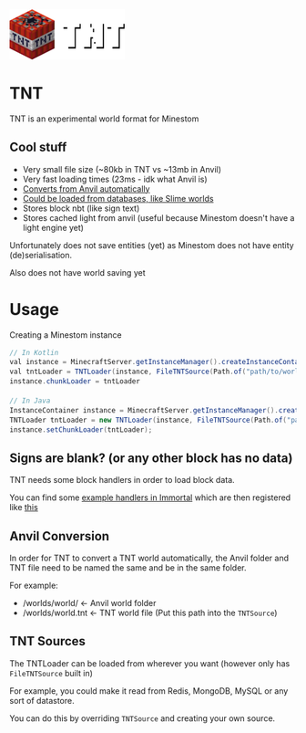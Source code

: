 <img src="https://github.com/EmortalMC/TNT/blob/main/.github/tntlogo.png?raw=true" width="40%">

# TNT
TNT is an experimental world format for Minestom

## Cool stuff
 - Very small file size (~80kb in TNT vs ~13mb in Anvil)
 - Very fast loading times (23ms - idk what Anvil is)
 - [Converts from Anvil automatically](#anvil-conversion)
 - [Could be loaded from databases, like Slime worlds](#tnt-sources)
 - Stores block nbt (like sign text)
 - Stores cached light from anvil (useful because Minestom doesn't have a light engine yet)

Unfortunately does not save entities (yet) as Minestom does not have entity (de)serialisation.

Also does not have world saving yet

# Usage
Creating a Minestom instance

```java
// In Kotlin
val instance = MinecraftServer.getInstanceManager().createInstanceContainer()
val tntLoader = TNTLoader(instance, FileTNTSource(Path.of("path/to/world.tnt")))
instance.chunkLoader = tntLoader

// In Java
InstanceContainer instance = MinecraftServer.getInstanceManager().createInstanceContainer();
TNTLoader tntLoader = new TNTLoader(instance, FileTNTSource(Path.of("path/to/world.tnt")));
instance.setChunkLoader(tntLoader);
```

## Signs are blank? (or any other block has no data)
TNT needs some block handlers in order to load block data.

You can find some [example handlers in Immortal](https://github.com/EmortalMC/Immortal/tree/main/src/main/kotlin/dev/emortal/immortal/blockhandler) which are then registered like [this](https://github.com/EmortalMC/Immortal/blob/ea9f03249d01b7f2544bd96d588e6341d7bfbc99/src/main/kotlin/dev/emortal/immortal/ImmortalExtension.kt#L409)


## Anvil Conversion
In order for TNT to convert a TNT world automatically, the Anvil folder and TNT file need to be named the same and be in the same folder.

For example:
 - /worlds/world/ <- Anvil world folder
 - /worlds/world.tnt <- TNT world file (Put this path into the `TNTSource`)
 
 
## TNT Sources
The TNTLoader can be loaded from wherever you want (however only has `FileTNTSource` built in)

For example, you could make it read from Redis, MongoDB, MySQL or any sort of datastore.

You can do this by overriding `TNTSource` and creating your own source.
